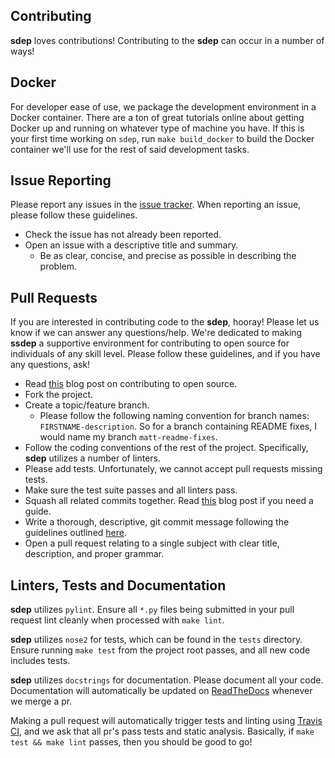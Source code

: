 ## Contributing

**sdep** loves contributions! Contributing to the **sdep** can occur
in a number of ways!

## Docker

For developer ease of use, we package the development environment in a Docker
container. There are a ton of great tutorials online about getting Docker up and
running on whatever type of machine you have. If this is your first time working
on `sdep`, run `make build_docker` to build the Docker container we'll use for
the rest of said development tasks.

## Issue Reporting

Please report any issues in the [issue
tracker](https://github.com/mattjmcnaughton/sdep/issues). When reporting an
issue, please follow these guidelines.
- Check the issue has not already been reported.
- Open an issue with a descriptive title and summary.
  - Be as clear, concise, and precise as possible in describing the problem.

## Pull Requests

If you are interested in contributing code to the **sdep**, hooray!
Please let us know if we can answer any questions/help. We're dedicated to
making **ssdep** a supportive environment for contributing to open source for
individuals of any skill level. Please follow these guidelines, and if you
have any questions, ask!
- Read [this](https://gun.io/blog/how-to-github-fork-branch-and-pull-request/)
  blog post on contributing to open source.
- Fork the project.
- Create a topic/feature branch.
  - Please follow the following naming convention for branch names:
    `FIRSTNAME-description`. So for a branch containing README fixes, I
    would name my branch `matt-readme-fixes`.
- Follow the coding conventions of the rest of the project.
  Specifically, **sdep** utilizes a number of linters.
- Please add tests. Unfortunately, we cannot accept pull
  requests missing tests.
- Make sure the test suite passes and all linters pass.
- Squash all related commits together. Read
  [this](http://mattjmcnaughton.com/post/rebasing-git-commits)
  blog post if you need a guide.
- Write a thorough, descriptive, git commit message following the guidelines
  outlined [here](http://tbaggery.com/2008/04/19/a-note-about-git-commit-messages.html).
- Open a pull request relating to a single subject with clear title,
  description, and proper grammar.

## Linters, Tests and Documentation
**sdep** utilizes `pylint`. Ensure all `*.py`
files being submitted in your pull request lint cleanly when processed with
`make lint`.

**sdep** utilizes `nose2` for tests, which can be found in the `tests` directory.
Ensure running `make test` from the project root
passes, and all new code includes tests.

**sdep** utilizes `docstrings` for documentation. Please document all your code.
Documentation will automatically be updated on
[ReadTheDocs](http://sdep.readthedocs.io) whenever we merge a pr.

Making a pull request will automatically trigger tests and linting using
[Travis CI](https://travis-ci.org/mattjmcnaughton/sdep), and we ask that all pr's
pass tests and static analysis. Basically, if `make test && make lint`
passes, then you should be good to go!
